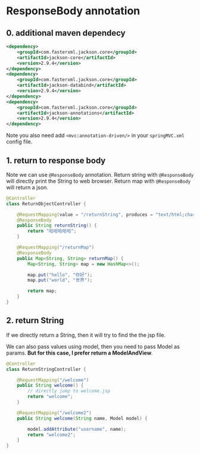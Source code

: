 # ResponseBody annotation

## 0. additional maven dependecy

```xml
<dependency>
    <groupId>com.fasterxml.jackson.core</groupId>
    <artifactId>jackson-core</artifactId>
    <version>2.9.4</version>
</dependency>
<dependency>
    <groupId>com.fasterxml.jackson.core</groupId>
    <artifactId>jackson-databind</artifactId>
    <version>2.9.4</version>
</dependency>
<dependency>
    <groupId>com.fasterxml.jackson.core</groupId>
    <artifactId>jackson-annotations</artifactId>
    <version>2.9.4</version>
</dependency>
```

Note you also need add `<mvc:annotation-driven/>` in your `springMVC.xml` config file.

## 1. return to response body

Note we can use `@ResponseBody` annotation. Return string with `@ResponseBody` will directly print the String to web browser. Return map with `@ResponseBody` will return a json.

```java
@Controller
class ReturnObjectController {

    @RequestMapping(value = "/returnString", produces = "text/html;charset=utf-8")
    @ResponseBody
    public String returnString() {
        return "哈哈哈哈哈";
    }

    @RequestMapping("/returnMap")
    @ResponseBody
    public Map<String, String> returnMap() {
        Map<String, String> map = new HashMap<>();

        map.put("hello", "你好");
        map.put("world", "世界");

        return map;
    }
}
```


## 2. return String

If we directly return a String, then it will try to find the the jsp file. 

We can also pass values using model, then you need to pass Model as params. **But for this case, I prefer return a ModelAndView**.

```java
@Controller
class ReturnStringController {

    @RequestMapping("/welcome")
    public String welcome() {
        // directly jump to welcome.jsp
        return "welcome";
    }

    @RequestMapping("/welcome2")
    public String welcome(String name, Model model) {

        model.addAttribute("username", name);
        return "welcome2";
    }
}
```
